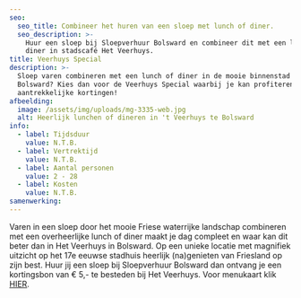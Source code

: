 ```yaml
---
seo:
  seo_title: Combineer het huren van een sloep met lunch of diner.
  seo_description: >-
    Huur een sloep bij Sloepverhuur Bolsward en combineer dit met een lunch of
    diner in stadscafé Het Veerhuys.
title: Veerhuys Special
description: >-
  Sloep varen combineren met een lunch of diner in de mooie binnenstad van
  Bolsward? Kies dan voor de Veerhuys Special waarbij je kan profiteren van
  aantrekkelijke kortingen!
afbeelding:
  image: /assets/img/uploads/mg-3335-web.jpg
  alt: Heerlijk lunchen of dineren in 't Veerhuys te Bolsward
info:
  - label: Tijdsduur
    value: N.T.B.
  - label: Vertrektijd
    value: N.T.B.
  - label: Aantal personen
    value: 2 - 28
  - label: Kosten
    value: N.T.B.
samenwerking:
---
```


Varen in een sloep door het mooie Friese waterrijke landschap combineren met een overheerlijke lunch of diner maakt je dag compleet en waar kan dit beter dan in Het Veerhuys in Bolsward. Op een unieke locatie met magnifiek uitzicht op het 17e eeuwse stadhuis heerlijk (na)genieten van Friesland op zijn best. Huur jij een sloep bij Sloepverhuur Bolsward dan ontvang je een kortingsbon van € 5,- te besteden bij Het Veerhuys. Voor menukaart klik <a target="_blank" rel="noopener" href="https://www.hetveerhuysbolsward.nl/menukaart-2/">HIER</a>.
